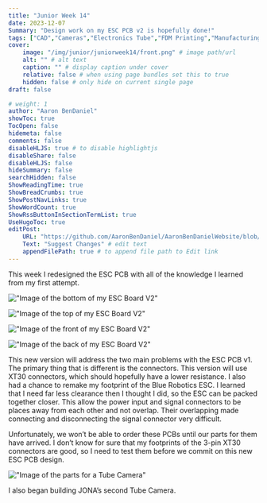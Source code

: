 ```yaml
---
title: "Junior Week 14"
date: 2023-12-07
Summary: "Design work on my ESC PCB v2 is hopefully done!"
tags: ["CAD","Cameras","Electronics Tube","FDM Printing","Manufacturing","PCB Design","Robotics Shop Blog","Sunk Robotics","SLA Printing"]
cover:
    image: "/img/junior/juniorweek14/front.png" # image path/url
    alt: "" # alt text
    caption: "" # display caption under cover
    relative: false # when using page bundles set this to true
    hidden: false # only hide on current single page
draft: false

# weight: 1
author: "Aaron BenDaniel"
showToc: true
TocOpen: false
hidemeta: false
comments: false
disableHLJS: true # to disable highlightjs
disableShare: false
disableHLJS: false
hideSummary: false
searchHidden: false
ShowReadingTime: true
ShowBreadCrumbs: true
ShowPostNavLinks: true
ShowWordCount: true
ShowRssButtonInSectionTermList: true
UseHugoToc: true
editPost:
    URL: "https://github.com/AaronBenDaniel/AaronBenDanielWebsite/blob/main/content"
    Text: "Suggest Changes" # edit text
    appendFilePath: true # to append file path to Edit link
---
```


This week I redesigned the ESC PCB with all of the knowledge I learned from my first attempt.

!["Image of the bottom of my ESC Board V2"](/img/junior/juniorweek14/bottom.png)

!["Image of the top of my ESC Board V2"](/img/junior/juniorweek14/top.png)

!["Image of the front of my ESC Board V2"](/img/junior/juniorweek14/front.png)

!["Image of the back of my ESC Board V2"](/img/junior/juniorweek14/back.png)

This new version will address the two main problems with the ESC PCB v1. The primary thing that is different is the connectors. This version will use XT30 connectors, which should hopefully have a lower resistance. I also had a chance to remake my footprint of the Blue Robotics ESC. I learned that I need far less clearance then I thought I did, so the ESC can be packed together closer. This allow the power input and signal connectors to be places away from each other and not overlap. Their overlapping made connecting and disconnecting the signal connector very difficult.

Unfortunately, we won’t be able to order these PCBs until our parts for them have arrived. I don’t know for sure that my footprints of the 3-pin XT30 connectors are good, so I need to test them before we commit on this new ESC PCB design.

!["Image of the parts for a Tube Camera"](/img/junior/juniorweek14/camera.webp)

I also began building JONA’s second Tube Camera.